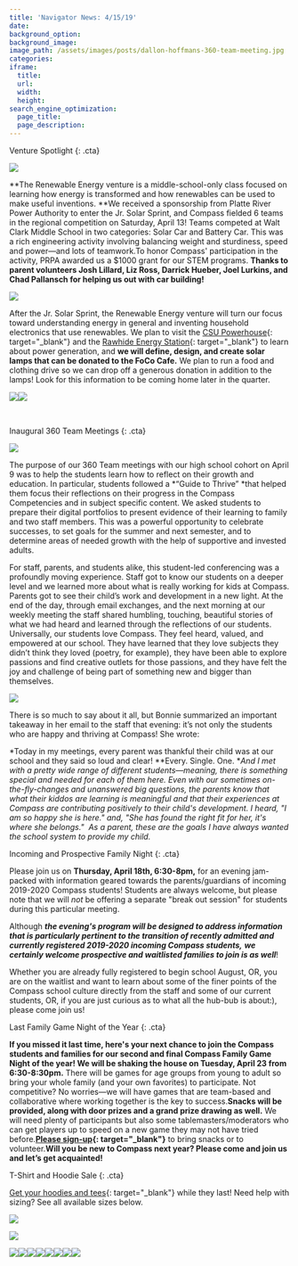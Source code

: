 ```yaml
---
title: 'Navigator News: 4/15/19'
date:
background_option:
background_image:
image_path: /assets/images/posts/dallon-hoffmans-360-team-meeting.jpg
categories:
iframe:
  title:
  url:
  width:
  height:
search_engine_optimization:
  page_title:
  page_description:
---
```


Venture Spotlight
{: .cta}

![](/assets/images/solar-car-competition1.jpeg)

**The Renewable Energy venture is a middle-school-only class focused on learning how energy is transformed and how renewables can be used to make useful inventions.&nbsp;**We received a sponsorship from Platte River Power Authority to enter the Jr. Solar Sprint, and Compass fielded 6 teams in the regional competition on Saturday, April 13\! Teams competed at Walt Clark Middle School in two categories: Solar Car and Battery Car. This was a rich engineering activity involving balancing weight and sturdiness, speed and power—and lots of teamwork.To honor Compass' participation in the activity, PRPA awarded us a $1000 grant for our STEM programs.&nbsp;**Thanks to parent volunteers Josh Lillard, Liz Ross, Darrick Hueber, Joel Lurkins, and Chad Pallansch for helping us out with car building\!**

![](/assets/images/solar-car-competition.jpeg)

After the Jr. Solar Sprint, the Renewable Energy venture will turn our focus toward understanding energy in general and inventing household electronics that use renewables. We plan to visit the&nbsp;[CSU Powerhouse](https://compassfortcollins.us14.list-manage.com/track/click?u=f92353bb4e553c0be87c16d55&amp;id=0ff3aaa937&amp;e=46f52667a0){: target="_blank"}&nbsp;and the&nbsp;[Rawhide Energy Station](https://compassfortcollins.us14.list-manage.com/track/click?u=f92353bb4e553c0be87c16d55&amp;id=6bd3d89e53&amp;e=46f52667a0){: target="_blank"}&nbsp;to learn about power generation, and&nbsp;**we will define, design, and create solar lamps that can be donated to the FoCo Cafe.**&nbsp;We plan to run a food and clothing drive so we can drop off a generous donation in addition to the lamps\! Look for this information to be coming home later in the quarter.

![](/assets/images/nathan-and-jack-building-their-car.jpg)![](/assets/images/isabella-and-henry-get-ready-for-the-race.JPG)

&nbsp;

Inaugural 360 Team Meetings
{: .cta}

![](/assets/images/mia-andersons-360-team-meeting.jpg)

The purpose of our 360 Team meetings with our high school cohort on April 9 was to help the students learn how to reflect on their growth and education. In particular, students followed a&nbsp;*“Guide to Thrive”&nbsp;*that helped them focus their reflections on their progress in the Compass Competencies and in subject specific content. We asked students to prepare their digital portfolios to present evidence of their learning to family and two staff members. This was a powerful opportunity to celebrate successes, to set goals for the summer and next semester, and to determine areas of needed growth with the help of supportive and invested adults.

For staff, parents, and students alike, this student-led conferencing was a profoundly moving experience. Staff got to know our students on a deeper level and we learned more about what is really working for kids at Compass. Parents got to see their child’s work and development in a new light. At the end of the day, through email exchanges, and the next morning at our weekly meeting the staff shared humbling, touching, beautiful stories of what we had heard and learned through the reflections of our students. Universally, our students love Compass. They feel heard, valued, and empowered at our school. They have learned that they love subjects they didn’t think they loved (poetry, for example), they have been able to explore passions and find creative outlets for those passions, and they have felt the joy and challenge of being part of something new and bigger than themselves.

![](/assets/images/dallon-hoffmans-360-team-meeting-1000.jpg)

There is so much to say about it all, but Bonnie summarized an important takeaway in her email to the staff that evening: it’s not only the students who are happy and thriving at Compass\! She wrote:

*Today in my meetings, every parent was thankful their child was at our school and they said so loud and clear\!&nbsp;**Every. Single. One.&nbsp;**And I met with a pretty wide range of different students—meaning, there is something special and needed for each of them here. Even with our sometimes on-the-fly-changes and unanswered big questions, the parents know that what their kiddos are learning is meaningful and that their experiences at Compass are contributing positively to their child's development. I heard, "I am so happy she is here." and, "She has found the right fit for her, it's where she belongs." &nbsp;As a parent, these are the goals I have always wanted the school system to provide my child.*

Incoming and Prospective Family Night
{: .cta}

Please join us on&nbsp;**Thursday, April 18th, 6:30-8pm,**&nbsp;for an evening jam-packed with information geared towards the parents/guardians of incoming 2019-2020 Compass students\! Students are always welcome, but please note that we will&nbsp;*not*&nbsp;be offering a separate "break out session" for students during this particular meeting.

Although&nbsp;***the evening's program will be designed to address information that is particularly pertinent to the transition of recently admitted and currently registered 2019-2020 incoming Compass students,***&nbsp;***we certainly welcome prospective and waitlisted families to join is as well***\!

Whether you are already fully registered to begin school August, OR, you are on the waitlist and want to learn about some of the finer points of the Compass school culture directly from the staff and some of our current students, OR, if you are just curious as to what all the hub-bub is about:), please come join us\!

Last Family Game Night of the Year
{: .cta}

**If you missed it last time, here's your next chance to join the Compass students and families for our second and final Compass Family Game Night of the year\! We will be shaking the house on Tuesday, April 23 from 6:30-8:30pm.**&nbsp;There will be games for age groups from young to adult so bring your whole family (and your own favorites) to participate. Not competitive? No worries—we will have games that are team-based and collaborative where working together is the key to success.**Snacks will be provided, along with door prizes and a grand prize drawing as well.**&nbsp;We will need plenty of participants but also some tablemasters/moderators who can get players up to speed on a new game they may not have tried before.**[Please sign-up](https://compassfortcollins.us14.list-manage.com/track/click?u=f92353bb4e553c0be87c16d55&amp;id=f071903d1c&amp;e=46f52667a0){: target="_blank"}**&nbsp;to bring snacks or to volunteer.**Will you be new to Compass next year? Please come and join us and let’s get acquainted\!**

T-Shirt and Hoodie Sale
{: .cta}

[Get your hoodies and tees](https://compassfortcollins.us14.list-manage.com/track/click?u=f92353bb4e553c0be87c16d55&amp;id=77a533c797&amp;e=46f52667a0){: target="_blank"}&nbsp;while they last\! Need help with sizing? See all available sizes below.

![](/assets/images/woman-xl-img-5708-copy.jpg)

![](/assets/images/woman-large-img-5707-copy.jpg)

![](/assets/images/woman-medium-copy.jpg)![](/assets/images/men-xl-copy.jpg)![](/assets/images/men-t-l-img-5711-copy.jpg)![](/assets/images/men-medium-img-5710.jpg)![](/assets/images/hoodie-xl-copy.jpg)![](/assets/images/hoodie-large-copy.jpg)![](/assets/images/hoodie-small---img-5704-copy.jpg)![](/assets/images/hoodie-extra-small.jpg)

&nbsp;

&nbsp;

&nbsp;

&nbsp;

&nbsp;

&nbsp;

&nbsp;